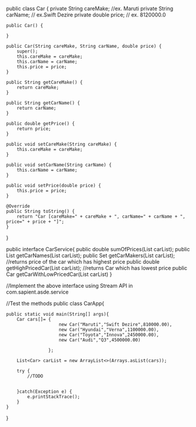 public class Car {
	private String careMake; //ex. Maruti 
	private String carName; // ex.Swift Dezire
	private double price;  // ex. 8120000.0
	
	public Car() {
		
	}

	public Car(String careMake, String carName, double price) {
		super();
		this.careMake = careMake;
		this.carName = carName;
		this.price = price;
	}

	public String getCareMake() {
		return careMake;
	}

	public String getCarName() {
		return carName;
	}

	public double getPrice() {
		return price;
	}

	public void setCareMake(String careMake) {
		this.careMake = careMake;
	}

	public void setCarName(String carName) {
		this.carName = carName;
	}

	public void setPrice(double price) {
		this.price = price;
	}

	@Override
	public String toString() {
		return "Car [careMake=" + careMake + ", carName=" + carName + ", price=" + price + "]";
	}
	
	
}


public interface CarService{
	public double sumOfPrices(List<Car> carList);
	public List<String> getCarNames(List<Car> carList);
	public Set<String> getCarMakers(List<Car> carList);
	//returns price of the car which has highest price
	public double getHighPricedCar(List<Car> carList);
	//returns Car which has lowest price
	public Car getCarWithLowPricedCar(List<Car> carList)
}




//Implement the above interface using Stream API in com.sapient.asde.service


//Test the methods
public class CarApp{

	public static void main(String[] args){
		Car cars[]= {
						new Car("Maruti","Swift Dezire",810000.00),
						new Car("Hyundai","Verna",1100000.00),
						new Car("Toyota","Innova",2450000.00),
						new Car("Audi","Q3",4500000.00)
				
					};

		List<Car> carList = new ArrayList<>(Arrays.asList(cars));
		
		try {
			//TODO
			
			
		}catch(Exception e) {
			e.printStackTrace();
		}
	}


}
